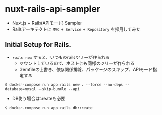 # nuxt-rails-api-sampler
* Nuxt.js + Rails(APIモード) Sampler
* Railsアーキテクトに `MVC + Service + Repository` を採用してみた


## Initial Setup for Rails.
* `rails new` すると、いつものrailsツリーが作られる
	* マウントしているので、ホストにも同様のツリーが作られる
	* Gemfileの上書き、依存関係排除、パッケージのスキップ、APIモード指定する

```
$ docker-compose run app rails new . --force --no-deps --database=mysql --skip-bundle --api
```

* DB使う場合はcreateも必要

```
$ docker-compose run app rails db:create
```
